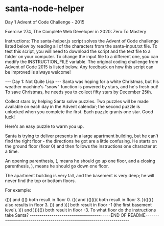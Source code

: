 # santa-node-helper
Day 1 Advent of Code Challenge - 2015

Exercise 274, The Complete Web Developer in 2020: Zero To Mastery

Instructions: The santa-helper.js script solves the Advent of Code challenge listed below by reading all of the characters from
the santa-input.txt file.  To test this script, you will need to download the script and the text file to a folder on your computer.  To change the input file to a different one, you can modify the INSTRUCTION_FILE variable. The original coding challenge from Advent of Code 2015 is listed below.  Any feedback on how this script can be improved is always welcome!

--- Day 1: Not Quite Lisp ---
Santa was hoping for a white Christmas, but his weather machine's "snow" function is powered by stars, and he's fresh out! To save Christmas, he needs you to collect fifty stars by December 25th.

Collect stars by helping Santa solve puzzles. Two puzzles will be made available on each day in the Advent calendar; the second puzzle is unlocked when you complete the first. Each puzzle grants one star. Good luck!

Here's an easy puzzle to warm you up.

Santa is trying to deliver presents in a large apartment building, but he can't find the right floor - the directions he got are a little confusing. He starts on the ground floor (floor 0) and then follows the instructions one character at a time.

An opening parenthesis, (, means he should go up one floor, and a closing parenthesis, ), means he should go down one floor.

The apartment building is very tall, and the basement is very deep; he will never find the top or bottom floors.

For example:

(()) and ()() both result in floor 0.
((( and (()(()( both result in floor 3.
))((((( also results in floor 3.
()) and ))( both result in floor -1 (the first basement level).
))) and )())()) both result in floor -3.
To what floor do the instructions take Santa?
-----------------------------------------END OF README----------------------------------------------------------------------
